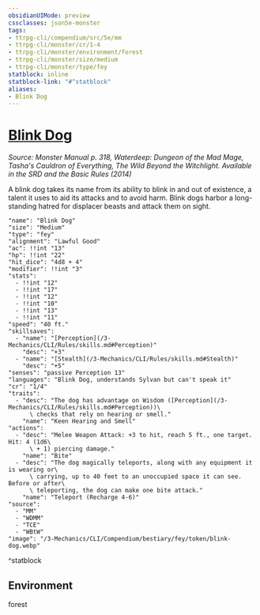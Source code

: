 ```yaml
---
obsidianUIMode: preview
cssclasses: json5e-monster
tags:
- ttrpg-cli/compendium/src/5e/mm
- ttrpg-cli/monster/cr/1-4
- ttrpg-cli/monster/environment/forest
- ttrpg-cli/monster/size/medium
- ttrpg-cli/monster/type/fey
statblock: inline
statblock-link: "#^statblock"
aliases:
- Blink Dog
---
```

# [Blink Dog](3-Mechanics\CLI\Compendium\bestiary\fey/blink-dog.md)
*Source: Monster Manual p. 318, Waterdeep: Dungeon of the Mad Mage, Tasha's Cauldron of Everything, The Wild Beyond the Witchlight. Available in the <span title='Systems Reference Document (5.1)'>SRD</span> and the Basic Rules (2014)*  

A blink dog takes its name from its ability to blink in and out of existence, a talent it uses to aid its attacks and to avoid harm. Blink dogs harbor a long-standing hatred for displacer beasts and attack them on sight.

```statblock
"name": "Blink Dog"
"size": "Medium"
"type": "fey"
"alignment": "Lawful Good"
"ac": !!int "13"
"hp": !!int "22"
"hit_dice": "4d8 + 4"
"modifier": !!int "3"
"stats":
  - !!int "12"
  - !!int "17"
  - !!int "12"
  - !!int "10"
  - !!int "13"
  - !!int "11"
"speed": "40 ft."
"skillsaves":
  - "name": "[Perception](/3-Mechanics/CLI/Rules/skills.md#Perception)"
    "desc": "+3"
  - "name": "[Stealth](/3-Mechanics/CLI/Rules/skills.md#Stealth)"
    "desc": "+5"
"senses": "passive Perception 13"
"languages": "Blink Dog, understands Sylvan but can't speak it"
"cr": "1/4"
"traits":
  - "desc": "The dog has advantage on Wisdom ([Perception](/3-Mechanics/CLI/Rules/skills.md#Perception))\
      \ checks that rely on hearing or smell."
    "name": "Keen Hearing and Smell"
"actions":
  - "desc": "Melee Weapon Attack: +3 to hit, reach 5 ft., one target. Hit: 4 (1d6\
      \ + 1) piercing damage."
    "name": "Bite"
  - "desc": "The dog magically teleports, along with any equipment it is wearing or\
      \ carrying, up to 40 feet to an unoccupied space it can see. Before or after\
      \ teleporting, the dog can make one bite attack."
    "name": "Teleport (Recharge 4-6)"
"source":
  - "MM"
  - "WDMM"
  - "TCE"
  - "WBtW"
"image": "/3-Mechanics/CLI/Compendium/bestiary/fey/token/blink-dog.webp"
```
^statblock

## Environment

forest